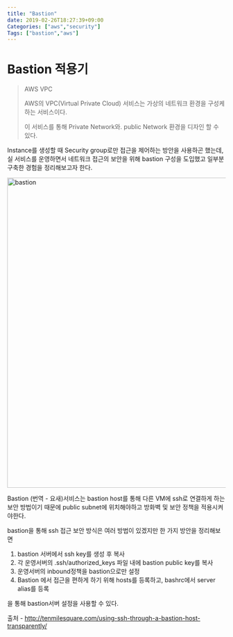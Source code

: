 ```yaml
---
title: "Bastion"
date: 2019-02-26T18:27:39+09:00
Categories: ["aws","security"]
Tags: ["bastion","aws"]
---
```




# Bastion 적용기



> AWS VPC
>
> 
>
> AWS의 VPC(Virtual Private Cloud) 서비스는 가상의 네트워크 환경을 구성케하는 서비스이다.
>
> 이 서비스를 통해 Private Network와. public Network 환경을 디자인 할 수 있다.



Instance를 생성할 때 Security group로만 접근을 제어하는 방안을 사용하곤 했는데, 실 서비스를 운영하면서 네트워크 접근의 보안을 위해 bastion 구성을 도입했고 일부분 구축한 경험을 정리해보고자 한다.



<img width="715" alt="bastion" src="https://user-images.githubusercontent.com/17693443/53405157-91aaae00-39fa-11e9-9588-7231403501ba.png">



Bastion (번역 - 요새)서비스는 bastion host를 통해 다른 VM에 ssh로 연결하게 하는 보안 방법이기 때문에 public subnet에 위치해야하고 방화벽 및 보안 정책을 적용시켜야한다.



bastion을 통해 ssh 접근 보안 방식은 여러 방법이 있겠지만 한 가지 방안을 정리해보면

1. bastion 서버에서 ssh key를 생성 후 복사
2. 각 운영서버의 .ssh/authorized_keys 파일 내에 bastion public key를 복사
3. 운영서버의 inbound정책을 bastion으로만 설정
4. Bastion 에서 접근을 편하게 하기 위해 hosts를 등록하고, bashrc에서 server alias를 등록



을 통해 bastion서버 설정을 사용할 수 있다.



출처 - http://tenmilesquare.com/using-ssh-through-a-bastion-host-transparently/
